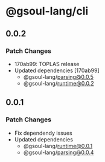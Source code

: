 # @gsoul-lang/cli

## 0.0.2

### Patch Changes

- 170ab99: TOPLAS release
- Updated dependencies [170ab99]
  - @gsoul-lang/parsing@0.0.5
  - @gsoul-lang/runtime@0.0.2

## 0.0.1

### Patch Changes

- Fix dependendy issues
- Updated dependencies
  - @gsoul-lang/runtime@0.0.1
  - @gsoul-lang/parsing@0.0.4
